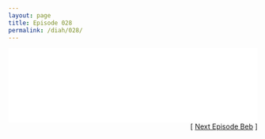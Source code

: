 ```yaml
---
layout: page
title: Episode 028
permalink: /diah/028/
---
```


<iframe allowfullscreen="true" frameborder="0" style="width:100%;" marginheight="0" marginwidth="0" mozallowfullscreen="true" scrolling="NO" src="//gdriveplayer.us/embed2.php?link=i9kfQG0Z%252BOi%252Bdjejkgto4glHIB3xbnMkPh3AyAyeXHNvFT23tRLQf5QgM%252BvEwKHAOG8NYwKtfn5sguCReFJOwt08%252FUBwKkBHdxm8p30bzTAqwdcCQTttmFDKMv85AFghkdUuEdqiAuO2G4PsYwgAIMTs6RkRhXlQpV4EN%252BrqIwcJxz4VOVi6Ko1rjjGFeB%252FryqfWZhtyf1lW4VqmAcFPl2&amp;no_adult=yes" webkitallowfullscreen="true"></iframe>

<div align="right">[ <a href="/diah/029/">Next Episode Beb</a> ]</div>


